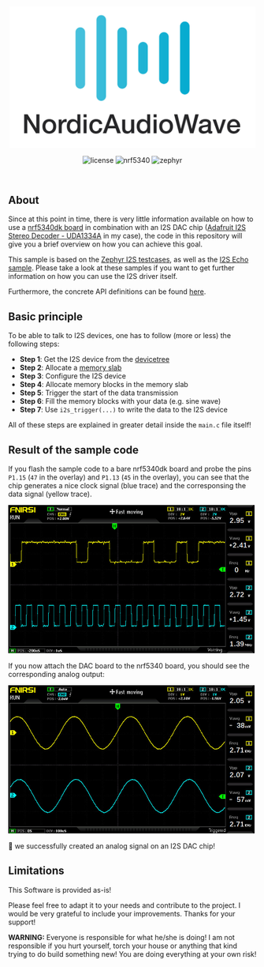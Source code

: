 <p align="center">
  <img width="500" src="assets/logo.jpg">
  <p align="center">
	<img alt="license" src="https://img.shields.io/badge/license-GPL-blue">
  <img alt="nrf5340" src="https://img.shields.io/badge/Nordic-nrf5340-blue">
  <img alt="zephyr" src="https://img.shields.io/badge/RTOS-Zephyr-blueviolet">
  </p>
</p>
<br>

## About
Since at this point in time, there is very little information available on how to use a [nrf5340dk board](https://www.nordicsemi.com/Products/Development-hardware/nRF5340-DK/GetStarted?lang=en) in combination with an I2S DAC chip ([Adafruit I2S Stereo Decoder - UDA1334A](https://www.adafruit.com/product/3678) in my case), the code in this repository will give you a brief overview on how you can achieve this goal.

This sample is based on the [Zephyr I2S testcases](https://github.com/anangl/zephyr/tree/16a1c81d6f2becbf561a615337de8ba65af31533/tests/drivers/i2s/i2s_api/src), as well as the [I2S Echo sample](https://github.com/zephyrproject-rtos/zephyr/tree/main/samples/drivers/i2s/echo). Please take a look at these samples if you want to get further information on how you can use the I2S driver itself.

Furthermore, the concrete API definitions can be found [here](https://docs.zephyrproject.org/latest/reference/audio/i2s.html).

## Basic principle
To be able to talk to I2S devices, one has to  follow (more or less) the following steps:
- **Step 1**: Get the I2S device from the [devicetree](https://docs.zephyrproject.org/latest/guides/dts/howtos.html#use-devicetree-overlays)
- **Step 2**: Allocate a [memory slab](https://docs.zephyrproject.org/latest/reference/kernel/memory/slabs.html)
- **Step 3**: Configure the I2S device
- **Step 4**: Allocate memory blocks in the memory slab
- **Step 5**: Trigger the start of the data transmission
- **Step 6**: Fill the memory blocks with your data (e.g. sine wave)
- **Step 7**: Use `i2s_trigger(...)` to write the data to the I2S device

All of these steps are explained in greater detail inside the `main.c` file itself!

## Result of the sample code
If you flash the sample code to a bare nrf5340dk board and probe the pins `P1.15` (`47` in the overlay) and `P1.13` (`45` in the overlay), you can see that the chip generates a nice clock signal (blue trace) and the corresponsing the data signal (yellow trace).

<img width="500" src="assets/digital.jpg">

If you now attach the DAC board to the nrf5340 board, you should see the corresponding analog output:

<img width="500" src="assets/analog.jpg">

🎉  we successfully created an analog signal on an I2S DAC chip!

## Limitations

This Software is provided as-is!

Please feel free to adapt it to your needs and contribute to the project. I would be very grateful to include your improvements. Thanks for your support!

**WARNING:** Everyone is responsible for what he/she is doing! I am not responsible if you hurt yourself, torch your house or anything that kind trying to do build something new! You are doing everything at your own risk!

